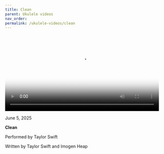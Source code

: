```yaml
---
title: Clean
parent: Ukulele videos
nav_order:
permalink: /ukulele-videos/clean
---
```


<video controls width="100%" poster="{{site.baseurl}}/videos/thumbnails/Clean.png">
  <source src="{{site.baseurl}}/videos/Clean.mov" type="video/mp4">
</video>

<p class="date">June 5, 2025</p>

<b>Clean</b>

Performed by Taylor Swift

Written by Taylor Swift and Imogen Heap
